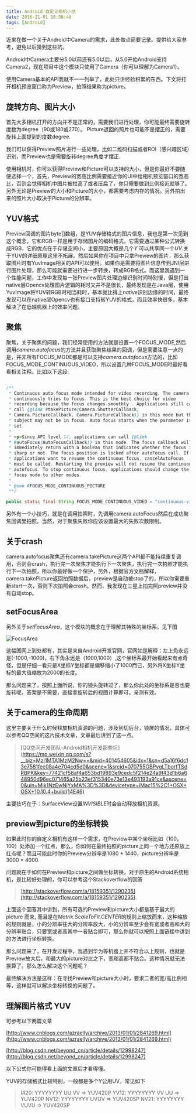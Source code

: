 ```yaml
---
title: Android 自定义相机小结
date: 2016-11-01 16:58:40
tags: [Android]
---
```


近来在做一个关于Android中Camera的需求，此处做点简要记录。提供给大家参考，避免以后猜到这些坑。

Android中Camera主要分5.0以前还有5.0以后，从5.0开始Android支持Camera2，现在项目中这个模块只使用了Camera（你可以理解为Camera1）。

使用Camera基本的API我就不一一列举了，此处只讲经验积累的东西。下文将打开相机预览窗口称为Preview，拍照结果称为picture。


## 旋转方向、图片大小

首先大多相机打开的方向并不是正常的，需要我们进行处理，你可能最终需要旋转度数为degree（90或180或270）。
Picture返回的照片也可能不是摆正的，需要旋转上面提到的度数degree.

我们可以获得Preview照片进行一些处理，比如二维码扫描或者ROI（感兴趣区域）识别，而Preview也是需要旋转degree角度才摆正.

使用相机时，你可以获得Preview和Picture可以支持的大小，但是你最好不要随便选择一个，首先，Preview的宽高比例需要接近你的UI中给相机预览窗口的宽高比，否则会觉得相机中图片被拉高了或者压扁了，你只需要做到比例接近就够了。另外无论是Preview的大小和Picture的大小，都需要考虑内存的情况。另外拍出来的照片大小取决于Picture的分辨率。

## YUV格式

Preview回调的图片byte[]数组，是YUV存储格式的图片信息，我也是第一次见到这个概念，它和RGB一样是用于存储图片的编码格式，它需要通过某种公式转换成RGB，它的优点在于存储空间小，主要原因大概是几个*Y* 可以共享同一个*UV*.关于YUV的详细原理这里不拓展。然后如果你在项目中只拿Preview的图片，那么获取图片时有YuvImage相关的API可以使用。如果你是需要将图片信息传到JNI层进行图片处理，那么可能就需要进行进一步转换，转成RGB格式。而这里我遇到一个性能问题，工作中发现每一张Preview图片处理边缘识别时间特别慢，但是打出native层Opencv处理图片逻辑的耗时又并不是很长，最终发现是在Java层，使用YuvImage将YUV转RGB时相当耗时，基本就比得上*native*识别边缘的时间，最终发现可以在native层Opencv也有接口支持转YUV的格式，而且效率快很多，基本解决了在低端机器上的效率问题。


## 聚焦

聚焦，关于聚焦的问题，我们经常使用的方法就是设置一个FOCUS_MODE,然后调用*camera.autofocus*的方法并且获取聚焦结果的回调，但是需要注意一点的是，并非所有FOCUS_MODE都是可以支持*camera.autofocus*方法的，比如FOCUS_MODE_CONTINUOUS_VIDEO，所以设置几种FOCUS_MODE时最好看看相关注释。比如以下这段:

``` Java

/**
 * Continuous auto focus mode intended for video recording. The camera
 * continuously tries to focus. This is the best choice for video
 * recording because the focus changes smoothly . Applications still can              
 * call {@link #takePicture(Camera.ShutterCallback,
 * Camera.PictureCallback, Camera.PictureCallback)} in this mode but the
 * subject may not be in focus. Auto focus starts when the parameter is
 * set.
 *
 * <p>Since API level 14, applications can call {@link
 * #autoFocus(AutoFocusCallback)} in this mode. The focus callback will
 * immediately return with a boolean that indicates whether the focus is
 * sharp or not. The focus position is locked after autoFocus call. If
 * applications want to resume the continuous focus, cancelAutoFocus
 * must be called. Restarting the preview will not resume the continuous
 * autofocus. To stop continuous focus, applications should change the
 * focus mode to other modes.
 *
 * @see #FOCUS_MODE_CONTINUOUS_PICTURE
 **/

public static final String FOCUS_MODE_CONTINUOUS_VIDEO = "continuous-video";

```

另外有一个小技巧，就是在调用拍照时，先调用camera.autoFocus然后在成功聚焦回调里拍照。当然，对于聚焦失败你应该设置最大的失败次数限制。

## 关于crash

camera.autofocus聚焦还有camera.takePicture这两个API都不能持续重复调用，否则会crash，执行完一次聚焦才能执行下一次聚焦，执行完一次拍照才能执行下一次拍照，所以你最好做一个保护，另外，根据官方文档解释，camera.takePicture返回拍照数据后，preview是自动被stop了的，所以你需要重新start一次，否则下次拍照会crash。然而，我发现在三星上拍完照preview并没有自动stop。


## setFocusArea

另外关于*setFocusArea*，这个模块的概念在于理解其特殊的坐标系，见下图

![FocusArea](/images/camera_focus_area.png)

这幅图网上到处都有，其实是来自Android开发官网，官网如是解释：左上角永远是(-1000,-1000)，右下角永远是（1000,1000）,这个坐标系最开始看起来有点奇怪，但是仔细一看只是X坐标Y坐标都是偏移缩小了1000而已，另外将X坐标Y坐标的最大值缩放为2000的长度。

那么问题来了，按照上面所说，你的镜头旋转过了，那么你此处的坐标系是否也要旋转呢，答案是不需要，直接拿旋转后的视图计算即可。亲测有效。

## 关于camera的生命周期

这里主要关于什么时候释放相机资源的问题，涉及到切后台，锁屏的情况，具体可以参考QQ空间的这片技术文章，文章最后讲到了这一点。

> [QQ空间开发团队-Android相机开发那些坑](https://mp.weixin.qq.com/s?__biz=MzI1MTA1MzM2Nw==&mid=401454605&idx=1&sn=d5a16f6dc13e7581fec08a4e704cd5d0&scene=1&srcid=070755OBPvgLTborfTSdRBPK&key=77421cf58af4a653bd19893e9cedc5f214e24a9f43d1b6a648950d96ec071465a25b23ef315340e73e13e493193a91ce&ascene=0&uin=Mjk1NzEwNjYxMA%3D%3D&devicetype=iMac15%2C1+OSX+OSX+10.10.4+build(14E46)

主要技巧在于：SurfaceView设置*INVISIBLE*时会自动释放相机资源。


## preview到picture的坐标转换

如果此时你的自定义相机有这样一个需求，在Preview中某个坐标比如（100，100）处添加一个红点，那么，你如何在最终拍照的picture上同一个地方还原放上红点呢？而且可能此时你的Preview分辨率是1080 * 1440，picture分辨率是3000 * 4000.

问题就在于如何在Preview和picture之间做坐标转换，对于原生的Android系统相机，是比较好处理的，你可以参考这个Stackoverflow的回答

> [http://stackoverflow.com/a/18159351/1290235](http://stackoverflow.com/a/18159351/1290235).

上面这个回答其中讲到，所有可选的Preview和picture大小都是基于最大的 picture 而来, 而且是在*Matrix.ScaleToFit.CENTER*的规则上缩放而来，这种缩放的规则就是，小的分辨率往大的分辨率放大，小的分辨率至少会有宽或者高和大的分辨率贴合，只要宽或者高其中一者贴合即可，那么你就可以按照上面链接中讲到的方法进行坐标转换。

那么问题来了，在开发过程中，我遇到华为等机器上并不符合以上规则，也就是Preview放大后，和最大的picture对比之下，宽和高都不贴合。这种情况就无法换算了。那么怎么解决这个问题呢？

最终解决方法是这样：在寻找Preview和picture大小时，要求二者的宽/高比例相等，这样就可以解决坐标转换的问题了。


## 理解图片格式 YUV

可参考以下两篇文章

[http://www.cnblogs.com/azraelly/archive/2013/01/01/2841269.html](http://www.cnblogs.com/azraelly/archive/2013/01/01/2841269.html)

[http://blog.csdn.net/beyond_cn/article/details/12998247](http://blog.csdn.net/beyond_cn/article/details/12998247)

以下公式你可能得看上面的文章后才看得懂。

YUV的存储格式比较特别，一般都是多个Y公用UV，常见如下

> I420: YYYYYYYY UU VV    =>  YUV420P
> YV12: YYYYYYYY VV UU    =>  YUV420P
> NV12: YYYYYYYY UVUV     =>  YUV420SP
> NV21: YYYYYYYY VUVU     =>  YUV420SP
